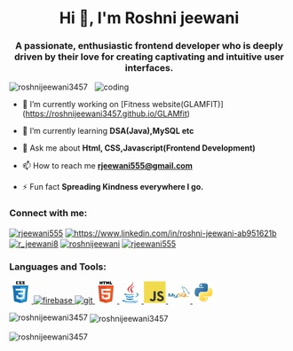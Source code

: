 

<h1 align="center">Hi 👋, I'm Roshni jeewani</h1>

<h3 align="center">A passionate, enthusiastic frontend developer who is deeply driven by their love for creating captivating and intuitive user interfaces.</h3>

<img align="right" alt="coding" width="350" src="https://cdn.dribbble.com/users/4055494/screenshots/15215756/media/d2b66c4ca0192aa26d103448b3d1518b.gif">
<p align="left"> <img src="https://komarev.com/ghpvc/?username=roshnijeewani3457&label=Profile%20views&color=0e75b6&style=flat" alt="roshnijeewani3457" /> </p>

- 🔭 I’m currently working on [Fitness website(GLAMFIT)] (https://roshnijeewani3457.github.io/GLAMfit)

- 🌱 I’m currently learning **DSA(Java),MySQL etc**

- 💬 Ask me about **Html, CSS,Javascript(Frontend Development)**

- 📫 How to reach me **rjeewani555@gmail.com**

- ⚡ Fun fact **Spreading Kindness everywhere I go.**

<h3 align="left">Connect with me:</h3>
<p align="left">
<a href="https://twitter.com/rjeewani555" target="blank"><img align="center" src="https://raw.githubusercontent.com/rahuldkjain/github-profile-readme-generator/master/src/images/icons/Social/twitter.svg" alt="rjeewani555" height="30" width="40" /></a>
<a href="https://linkedin.com/in/https://www.linkedin.com/in/roshni-jeewani-ab951621b" target="blank"><img align="center" src="https://raw.githubusercontent.com/rahuldkjain/github-profile-readme-generator/master/src/images/icons/Social/linked-in-alt.svg" alt="https://www.linkedin.com/in/roshni-jeewani-ab951621b" height="30" width="40" /></a>
<a href="https://instagram.com/r_jeewani8" target="blank"><img align="center" src="https://raw.githubusercontent.com/rahuldkjain/github-profile-readme-generator/master/src/images/icons/Social/instagram.svg" alt="r_jeewani8" height="30" width="40" /></a>
<a href="https://www.hackerrank.com/roshnijeewani" target="blank"><img align="center" src="https://raw.githubusercontent.com/rahuldkjain/github-profile-readme-generator/master/src/images/icons/Social/hackerrank.svg" alt="roshnijeewani" height="30" width="40" /></a>
<a href="https://auth.geeksforgeeks.org/user/rjeewani555" target="blank"><img align="center" src="https://raw.githubusercontent.com/rahuldkjain/github-profile-readme-generator/master/src/images/icons/Social/geeks-for-geeks.svg" alt="rjeewani555" height="30" width="40" /></a>
</p>

<h3 align="left">Languages and Tools:</h3>
<p align="left"> <a href="https://www.w3schools.com/css/" target="_blank" rel="noreferrer"> <img src="https://raw.githubusercontent.com/devicons/devicon/master/icons/css3/css3-original-wordmark.svg" alt="css3" width="40" height="40"/> </a> <a href="https://firebase.google.com/" target="_blank" rel="noreferrer"> <img src="https://www.vectorlogo.zone/logos/firebase/firebase-icon.svg" alt="firebase" width="40" height="40"/> </a> <a href="https://git-scm.com/" target="_blank" rel="noreferrer"> <img src="https://www.vectorlogo.zone/logos/git-scm/git-scm-icon.svg" alt="git" width="40" height="40"/> </a> <a href="https://www.w3.org/html/" target="_blank" rel="noreferrer"> <img src="https://raw.githubusercontent.com/devicons/devicon/master/icons/html5/html5-original-wordmark.svg" alt="html5" width="40" height="40"/> </a> <a href="https://www.java.com" target="_blank" rel="noreferrer"> <img src="https://raw.githubusercontent.com/devicons/devicon/master/icons/java/java-original.svg" alt="java" width="40" height="40"/> </a> <a href="https://developer.mozilla.org/en-US/docs/Web/JavaScript" target="_blank" rel="noreferrer"> <img src="https://raw.githubusercontent.com/devicons/devicon/master/icons/javascript/javascript-original.svg" alt="javascript" width="40" height="40"/> </a> <a href="https://www.mysql.com/" target="_blank" rel="noreferrer"> <img src="https://raw.githubusercontent.com/devicons/devicon/master/icons/mysql/mysql-original-wordmark.svg" alt="mysql" width="40" height="40"/> </a> <a href="https://www.python.org" target="_blank" rel="noreferrer"> <img src="https://raw.githubusercontent.com/devicons/devicon/master/icons/python/python-original.svg" alt="python" width="40" height="40"/> </a> </p>

<p><img align="left" src="https://github-readme-stats.vercel.app/api/top-langs?username=roshnijeewani3457&show_icons=true&locale=en&layout=compact" alt="roshnijeewani3457" /></p>

<p>&nbsp;<img align="center" src="https://github-readme-stats.vercel.app/api?username=roshnijeewani3457&show_icons=true&locale=en" alt="roshnijeewani3457" /></p>

<p><img align="center" src="https://github-readme-streak-stats.herokuapp.com/?user=roshnijeewani3457&" alt="roshnijeewani3457" /></p>

<!--
**Roshnijeewani3457/Roshnijeewani3457** is a ✨ _special_ ✨ repository because its `README.md` (this file) appears on your GitHub profile.

Here are some ideas to get you started:

- 🔭 I’m currently working on ...
- 🌱 I’m currently learning ...
- 👯 I’m looking to collaborate on ...
- 🤔 I’m looking for help with ...
- 💬 Ask me about ...
- 📫 How to reach me: ...
- 😄 Pronouns: ...
- ⚡ Fun fact: ...
-->
